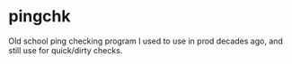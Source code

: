 # pingchk
Old school ping checking program I used to use in prod decades ago, and still use for quick/dirty checks.
